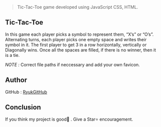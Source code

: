 > Tic-Tac-Toe game developed using JavaScript CSS, HTML.


## Tic-Tac-Toe

  In this game each player picks a symbol to represent them, “X’s” or “O’s”.
  Alternating turns, each player picks one empty space and writes their symbol in it.
  The first player to get 3 in a row horizontally, vertically or Diagonally wins.
  Once all the spaces are filled, if there is no winner, then it is a tie.


*NOTE :* Correct file paths if neccessary and add your own favicon.


## Author

GitHub : [RyukGitHub](https://github.com/RyukGitHub)

## Conclusion

If you think my project is good👏 . Give a Star⭐ encouragement.
